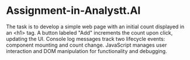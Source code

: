 # Assignment-in-Analystt.AI
The task is to develop a simple web page with an initial count displayed in an &lt;h1> tag. A button labeled "Add" increments the count upon click, updating the UI. Console log messages track two lifecycle events: component mounting and count change. JavaScript manages user interaction and DOM manipulation for functionality and debugging.
